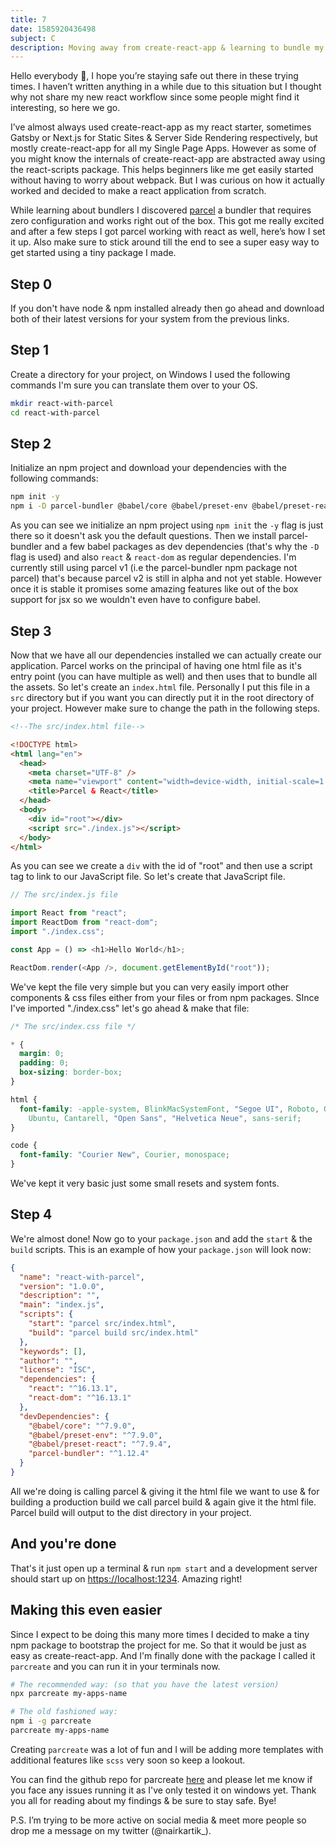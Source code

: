 ```yaml
---
title: 7 
date: 1585920436498
subject: C
description: Moving away from create-react-app & learning to bundle my own assets
---
```


Hello everybody 👋, I hope you’re staying safe out there in these trying times. I haven’t written anything in a while due to this situation but I thought why not share my new react workflow since some people might find it interesting, so here we go.

I’ve almost always used create-react-app as my react starter, sometimes Gatsby or Next.js for Static Sites & Server Side Rendering respectively, but mostly create-react-app for all my Single Page Apps. However as some of you might know the internals of create-react-app are abstracted away using the react-scripts package. This helps beginners like me get easily started without having to worry about webpack. But I was curious on how it actually worked and decided to make a react application from scratch.

While learning about bundlers I discovered [parcel](https://parceljs.org/) a bundler that requires zero configuration and works right out of the box. This got me really excited and after a few steps I got parcel working with react as well, here’s how I set it up. Also make sure to stick around till the end to see a super easy way to get started using a tiny package I made.

## Step 0

If you don't have node & npm installed already then go ahead and download both of their latest versions for your system from the previous links.

## Step 1

Create a directory for your project, on Windows I used the following commands I'm sure you can translate them over to your OS.

```bash
mkdir react-with-parcel
cd react-with-parcel
```

## Step 2

Initialize an npm project and download your dependencies with the following commands:

```bash
npm init -y
npm i -D parcel-bundler @babel/core @babel/preset-env @babel/preset-reactnpm i react react-dom
```

As you can see we initialize an npm project using `npm init` the `-y` flag is just there so it doesn't ask you the default questions. Then we install parcel-bundler and a few babel packages as dev dependencies (that's why the `-D` flag is used) and also `react` & `react-dom` as regular dependencies. I'm currently still using parcel v1 (i.e the parcel-bundler npm package not parcel) that's because parcel v2 is still in alpha and not yet stable. However once it is stable it promises some amazing features like out of the box support for jsx so we wouldn't even have to configure babel.

## Step 3

Now that we have all our dependencies installed we can actually create our application. Parcel works on the principal of having one html file as it's entry point (you can have multiple as well) and then uses that to bundle all the assets. So let's create an `index.html` file. Personally I put this file in a `src` directory but if you want you can directly put it in the root directory of your project. However make sure to change the path in the following steps.

```html
<!--The src/index.html file-->

<!DOCTYPE html>
<html lang="en">
  <head>
    <meta charset="UTF-8" />
    <meta name="viewport" content="width=device-width, initial-scale=1.0" />
    <title>Parcel & React</title>
  </head>
  <body>
    <div id="root"></div>
    <script src="./index.js"></script>
  </body>
</html>
```

As you can see we create a `div` with the id of "root" and then use a script tag to link to our JavaScript file. So let's create that JavaScript file.

```js
// The src/index.js file

import React from "react";
import ReactDom from "react-dom";
import "./index.css";

const App = () => <h1>Hello World</h1>;

ReactDom.render(<App />, document.getElementById("root"));
```

We've kept the file very simple but you can very easily import other components & css files either from your files or from npm packages. SInce I've imported "./index.css" let's go ahead & make that file:

```css
/* The src/index.css file */

* {
  margin: 0;
  padding: 0;
  box-sizing: border-box;
}

html {
  font-family: -apple-system, BlinkMacSystemFont, "Segoe UI", Roboto, Oxygen,
    Ubuntu, Cantarell, "Open Sans", "Helvetica Neue", sans-serif;
}

code {
  font-family: "Courier New", Courier, monospace;
}
```

We've kept it very basic just some small resets and system fonts.

## Step 4

We're almost done! Now go to your `package.json` and add the `start` & the `build` scripts. This is an example of how your `package.json` will look now:

```json
{
  "name": "react-with-parcel",
  "version": "1.0.0",
  "description": "",
  "main": "index.js",
  "scripts": {
    "start": "parcel src/index.html",
    "build": "parcel build src/index.html"
  },
  "keywords": [],
  "author": "",
  "license": "ISC",
  "dependencies": {
    "react": "^16.13.1",
    "react-dom": "^16.13.1"
  },
  "devDependencies": {
    "@babel/core": "^7.9.0",
    "@babel/preset-env": "^7.9.0",
    "@babel/preset-react": "^7.9.4",
    "parcel-bundler": "^1.12.4"
  }
}
```

All we're doing is calling parcel & giving it the html file we want to use & for building a production build we call parcel build & again give it the html file. Parcel build will output to the dist directory in your project.

## And you're done

That's it just open up a terminal & run `npm start` and a development server should start up on [https://localhost:1234](https://localhost:1234). Amazing right!

## Making this even easier

Since I expect to be doing this many more times I decided to make a tiny npm package to bootstrap the project for me. So that it would be just as easy as create-react-app. And I'm finally done with the package I called it `parcreate` and you can run it in your terminals now.

```bash
# The recommended way: (so that you have the latest version)
npx parcreate my-apps-name

# The old fashioned way:
npm i -g parcreate
parcreate my-apps-name
```

Creating `parcreate` was a lot of fun and I will be adding more templates with additional features like `scss` very soon so keep a lookout.

You can find the github repo for parcreate [here](https://github.com/kartiknair/parcreate) and please let me know if you face any issues running it as I've only tested it on windows yet. Thank you all for reading about my findings & be sure to stay safe. Bye!

P.S. I’m trying to be more active on social media & meet more people so drop me a message on my twitter (@nairkartik\_).